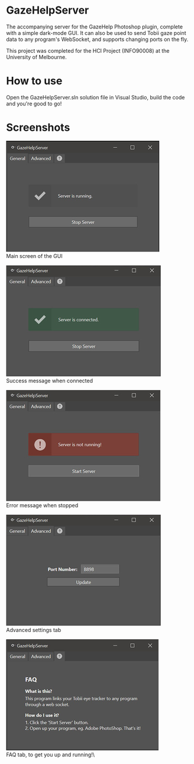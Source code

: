 # GazeHelpServer
The accompanying server for the GazeHelp Photoshop plugin, complete with a simple dark-mode GUI. It can also be used to send Tobii gaze point data to any program's WebSocket, and supports changing ports on the fly.

This project was completed for the HCI Project (INFO90008) at the University of Melbourne.

# How to use
Open the GazeHelpServer.sln solution file in Visual Studio, build the code and you're good to go!

# Screenshots
![Main screen of the GUI](screenshots/server-general.jpg)\
Main screen of the GUI\
\
![Success message when connected](screenshots/server-connected.jpg)\
Success message when connected\
\
![Error message when stopped](screenshots/server-error.jpg)\
Error message when stopped\
\
![Advanced settings tab](screenshots/server-advanced.jpg)\
Advanced settings tab\
\
![FAQ tab](screenshots/server-help.jpg)\
FAQ tab, to get you up and running!\
